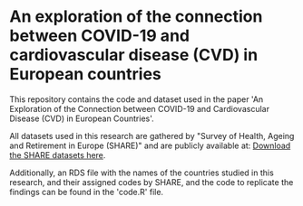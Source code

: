 # An exploration of the connection between COVID-19 and cardiovascular disease (CVD) in European countries

This repository contains the code and dataset used in the paper 'An Exploration of the Connection between COVID-19 and Cardiovascular Disease (CVD) in European Countries'. 

All datasets used in this research are gathered by "Survey of Health, Ageing and Retirement in Europe (SHARE)" and are publicly available at: [Download the SHARE datasets here](https://share-eric.eu/data/).

Additionally, an RDS file with the names of the countries studied in this research, and their assigned codes by SHARE, and the code to replicate the findings can be found in the 'code.R' file.
